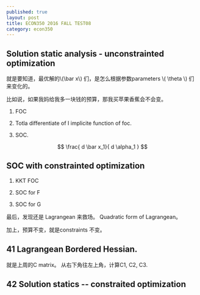 ```yaml
---
published: true
layout: post
title: ECON350 2016 FALL TEST08
category: econ350
---
```





## Solution static analysis - unconstrainted optimization

就是要知道，最优解的\\(\bar x\\) 们，是怎么根据参数parameters \\( \theta \\) 们来变化的。

比如说，如果我妈给我多一块钱的预算，那我买苹果香蕉会不会变。

 1. FOC 
 
 2. Totla differentiate of I implicite function of foc.
 
 3. SOC.
 
 $$
  \frac{ d \bar x_1}{ d \alpha_1  } 
 $$
 
## SOC with constrainted optimization
 
  1. KKT FOC
  
  2. SOC for F
  
  3. SOC for G
  
  最后，发现还是 Lagrangean 来救场。 Quadratic form of Lagrangean。
  
  加上，预算不变，就是constraints 不变。
  
  
## 41 Lagrangean Bordered Hessian.

就是上周的C matrix。 从右下角往左上角，计算C1, C2, C3.  

## 42 Solution statics -- constraited optimization




  
  
  
  
 
